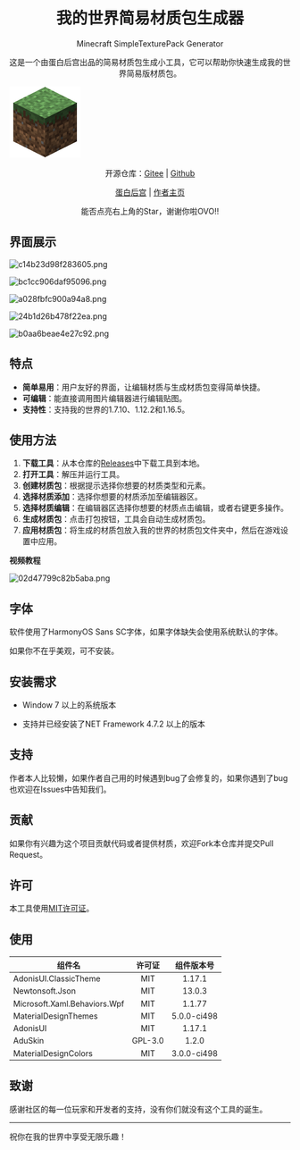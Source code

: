 <center>
	<h1>我的世界简易材质包生成器</h1>
</center>

<center>
	<p>Minecraft SimpleTexturePack Generator</p>
</center>

<center>
	<p>这是一个由蛋白后宫出品的简易材质包生成小工具，它可以帮助你快速生成我的世界简易版材质包。</p>
</center>

![pack.png](./pack.png)


<center>
	<p>开源仓库：<a href="https://gitee.com/dbhg/Minecraft_SimpleTexturePack_Generator">Gitee</a> | <a href="https://github.com/dbhg-studio/Minecraft_SimpleTexturePack_Generator">Github</a></p>
</center>


<center>
	<p><a href="https://dbhg.top">蛋白后宫</a> | <a href="https://alwolf.cn">作者主页</a></p>
</center>

<center>
	<p>能否点亮右上角的Star，谢谢你啦OVO!!</p>
</center>

## 界面展示

![c14b23d98f283605.png](https://img.cdn.tencent-qq.cn/Yize/2024/01/c14b23d98f283605.png)

![bc1cc906daf95096.png](https://img.cdn.tencent-qq.cn/Yize/2024/01/bc1cc906daf95096.png)

![a028fbfc900a94a8.png](https://img.cdn.tencent-qq.cn/Yize/2024/01/a028fbfc900a94a8.png)

![24b1d26b478f22ea.png](https://img.cdn.tencent-qq.cn/Yize/2024/01/24b1d26b478f22ea.png)

![b0aa6beae4e27c92.png](https://img.cdn.tencent-qq.cn/Yize/2024/01/b0aa6beae4e27c92.png)



## 特点

- **简单易用**：用户友好的界面，让编辑材质与生成材质包变得简单快捷。
- **可编辑**：能直接调用图片编辑器进行编辑贴图。
- **支持性**：支持我的世界的1.7.10、1.12.2和1.16.5。

## 使用方法

1. **下载工具**：从本仓库的[Releases](../../releases)中下载工具到本地。
2. **打开工具**：解压并运行工具。
3. **创建材质包**：根据提示选择你想要的材质类型和元素。
4. **选择材质添加**：选择你想要的材质添加至编辑器区。
5. **选择材质编辑**：在编辑器区选择你想要的材质点击编辑，或者右键更多操作。
6. **生成材质包**：点击打包按钮，工具会自动生成材质包。
7. **应用材质包**：将生成的材质包放入我的世界的材质包文件夹中，然后在游戏设置中应用。

**视频教程**

![02d47799c82b5aba.png](https://img.cdn.tencent-qq.cn/Yize/2024/01/02d47799c82b5aba.png)

## 字体

软件使用了HarmonyOS Sans SC字体，如果字体缺失会使用系统默认的字体。

如果你不在乎美观，可不安装。

## 安装需求

- Window 7 以上的系统版本

- 支持并已经安装了NET Framework 4.7.2 以上的版本

## 支持

作者本人比较懒，如果作者自己用的时候遇到bug了会修复的，如果你遇到了bug也欢迎在Issues中告知我们。

## 贡献

如果你有兴趣为这个项目贡献代码或者提供材质，欢迎Fork本仓库并提交Pull Request。

## 许可

本工具使用[MIT许可证](LICENSE)。

## 使用

| 组件名                      | 许可证 | 组件版本号 |
|---------------------------|:--------:|:---------:|
| AdonisUI.ClassicTheme     | MIT      | 1.17.1    |
| Newtonsoft.Json           | MIT      | 13.0.3    |
| Microsoft.Xaml.Behaviors.Wpf | MIT      | 1.1.77     |
| MaterialDesignThemes      | MIT      | 5.0.0-ci498 |
| AdonisUI                  | MIT      | 1.17.1    |
| AduSkin      | GPL-3.0      | 1.2.0 |
| MaterialDesignColors      | MIT      | 3.0.0-ci498 |

## 致谢

感谢社区的每一位玩家和开发者的支持，没有你们就没有这个工具的诞生。

---

祝你在我的世界中享受无限乐趣！
